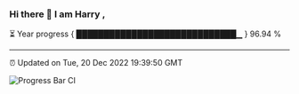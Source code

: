 ### Hi there 👋 I am Harry , 

⏳ Year progress { █████████████████████████████▁ } 96.94 %

---

⏰ Updated on Tue, 20 Dec 2022 19:39:50 GMT

![Progress Bar CI](https://github.com/duykhang68/duykhang68/workflows/Progress%20Bar%20CI/badge.svg)
